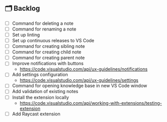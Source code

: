 ## 🗂 Backlog

- [ ] Command for deleting a note
- [ ] Command for renaming a note
- [ ] Set up linting
- [ ] Set up continuous releases to VS Code
- [ ] Command for creating sibling note
- [ ] Command for creating child note
- [ ] Command for creating parent note
- [ ] Improve notifications with buttons
  - https://code.visualstudio.com/api/ux-guidelines/notifications
- [ ] Add settings configuration
  - https://code.visualstudio.com/api/ux-guidelines/settings
- [ ] Command for opening knowledge base in new VS Code window
- [ ] Add validation of existing notes
- [ ] Install the extension locally
  - https://code.visualstudio.com/api/working-with-extensions/testing-extension
- [ ] Add Raycast extension

